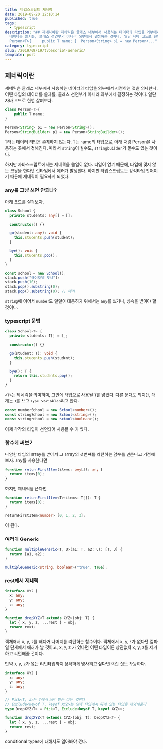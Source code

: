 ```yaml
---
title: 타입스크립트 제네릭
date: 2019-09-20 12:10:14
published: true
tags:
  - typescript
description: "## 제네릭이란 제네릭은 클래스 내부에서 사용하는 데이터의 타입을 외부에서 지정하는 것을 의미한다. 어떤 타입의
  데이터를 쓸지를, 클래스 선언부가 아니라 외부에서 결정하는 것이다. 일단 자바 코드로 한번 살펴보자.  ```java class
  Person<T>{     public T name; }  Person<String> p1 = new Person<..."
category: typescript
slug: /2019/09/19/typescript-generic/
template: post
---
```

## 제네릭이란

제네릭은 클래스 내부에서 사용하는 데이터의 타입을 외부에서 지정하는 것을 의미한다. 어떤 타입의 데이터를 쓸지를, 클래스 선언부가 아니라 외부에서 결정하는 것이다. 일단 자바 코드로 한번 살펴보자.

```java
class Person<T>{
    public T name;
}

Person<String> p1 = new Person<String>();
Person<StringBuilder> p1 = new Person<StringBuilder>();
```

`T`라는 데이터 타입은 존재하지 않는다. `T`는 name의 타입으로, 아래 처럼 Person을 사용하는 곳에서 정해진다. 따라서 `string`이 될수도, `stringbuilder`가 될수도 있는 것이다.

하지만 자바스크립트에서는 제네릭을 쓸일이 없다. 타입이 없기 때문에, 타입에 맞지 않는 코딩을 한다면 런타임에서 에러가 발생한다. 하지만 타입스크립트는 정적타입 언어이기 때문에 제네릭이 필요하게 되었다.

### any를 그냥 쓰면 안되나?

아래 코드를 살펴보자.

```typescript
class School {
  private students: any[] = [];

  constructor() {}

  go(student: any): void {
    this.students.push(student);
  }

  bye(): void {
    this.students.pop();
  }
}
```

```typescript
const school = new School();
stack.push("라이오넬 멧시");
stack.push(10);
stack.pop().substring(0);
stack.pop().substring(0); // 에러
```

`string`에 이어서 `number`도 일일이 대응하기 위해서는 `any`를 쓰거나, 상속을 받아야 할 것이다.

### typescript 문법

```typescript
class School<T> {
  private students: T[] = [];

  constructor() {}

  go(student: T): void {
    this.students.push(student);
  }

  bye(): T {
    return this.students.pop();
  }
}
```

`<T>`는 제네릭을 의미하며, 그안에 타입으로 사용될 `T`를 넣었다. 다른 문자도 되지만, 대게는 `T`를 쓰고 `Type Variables`라고 한다.

```typescript
const numberSchool = new School<number>();
const stringSchool = new School<string>();
const stringSchool = new School<boolean>();
```

이제 각각의 타입이 선언되어 사용될 수 가 있다.

### 함수에 써보기

다양한 타입의 array를 받아서 그 array의 첫번쨰를 리턴하는 함수를 만든다고 가정해보자. any를 사용한다면

```typescript
function returnFirstItem(items: any[]): any {
  return items[0];
}
```

하지만 제네릭을 쓴다면

```typescript
function returnFirstItem<T>(items: T[]): T {
  return items[0];
}

returnFirstItem<number> [0, 1, 2, 3];
```

이 된다.

### 여러개 Generic

```typescript
function multipleGeneric<T, U>(a1: T, a2: U): [T, U] {
  return [a1, a2];
}

multipleGeneric<string, boolean>("true", true);
```

### rest에서 제네릭

```typescript
interface XYZ {
  x: any;
  y: any;
  z: any;
}

function dropXYZ<T extends XYZ>(obj: T) {
  let { x, y, z, ...rest } = obj;
  return rest;
}
```

객체에서 x, y, z를 빼다가 나머지를 리턴하는 함수이다. 객체에서 x, y, z가 없다면 컴파일 단계에서 에러가 날 것이고, x, y, z 가 있다면 어떤 타입이든 상관없이 x, y, z를 제거하고 리턴해줄 것이다.

만약 x, y, z가 없는 리턴타입까지 정확하게 명사히고 싶다면 이런 짓도 가능하다.

```typescript
interface XYZ {
  x: any;
  y: any;
  z: any;
}

// Pick<T, a>는 T에서 a만 받는 다는 것이다
// Exclude<keyof T, keyof XYZ>는 앞에 타입에서 뒤에 있는 타입을 제외해준다.
type DropXYZ<T> = Pick<T, Exclude<keyof T, keyof XYZ>>;

function dropXYZ<T extends XYZ>(obj: T): DropXYZ<T> {
  let { x, y, z, ...rest } = obj;
  return rest;
}
```

conditional types에 대해서도 알아봐야 겠다.